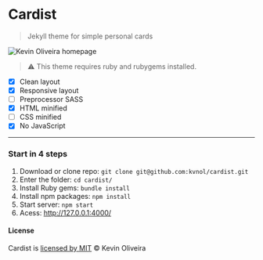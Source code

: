# Cardist
> Jekyll theme for simple personal cards

<img src="https://user-images.githubusercontent.com/3299130/32471005-5018a68e-c342-11e7-8da1-d2b63425d133.png" alt="Kevin Oliveira homepage">

> :warning:
  This theme requires ruby and rubygems installed.

* [x] Clean layout
* [x] Responsive layout
* [ ] Preprocessor SASS
* [x] HTML minified
* [ ] CSS minified
* [x] No JavaScript

---

### Start in 4 steps

1. Download or clone repo: `git clone git@github.com:kvnol/cardist.git`
2. Enter the folder: `cd cardist/`
3. Install Ruby gems: `bundle install`
4. Install npm packages: `npm install`
5. Start server: `npm start`
6. Acess: http://127.0.0.1:4000/

#### License
Cardist is [licensed by MIT](/LICENSE) &copy; Kevin Oliveira